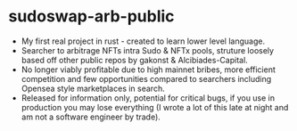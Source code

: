 # sudoswap-arb-public
- My first real project in rust - created to learn lower level language.
- Searcher to arbitrage NFTs intra Sudo & NFTx pools, struture loosely based off other public repos by gakonst & Alcibiades-Capital.
- No longer viably profitable due to high mainnet bribes, more efficient competition and few opportunities compared to searchers including Opensea style marketplaces in search.
- Released for information only, potential for critical bugs, if you use in production you may lose everything (I wrote a lot of this late at night and am not a software engineer by trade).
